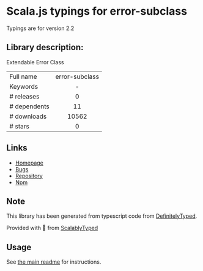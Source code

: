 
# Scala.js typings for error-subclass

Typings are for version 2.2

## Library description:
Extendable Error Class

|                    |                 |
| ------------------ | :-------------: |
| Full name          | error-subclass |
| Keywords           | - |
| # releases         | 0 |
| # dependents       | 11 |
| # downloads        | 10562 |
| # stars            | 0 |

## Links
- [Homepage](https://github.com/spudly/error-subclass#readme)
- [Bugs](https://github.com/spudly/error-subclass/issues)
- [Repository](https://github.com/spudly/error-subclass)
- [Npm](https://www.npmjs.com/package/error-subclass)
    


## Note
This library has been generated from typescript code from [DefinitelyTyped](https://definitelytyped.org).

Provided with :purple_heart: from [ScalablyTyped](https://github.com/oyvindberg/ScalablyTyped)

## Usage
See [the main readme](../../readme.md) for instructions.


